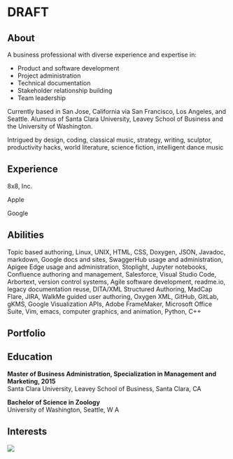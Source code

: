 # **DRAFT**
## **About**

A business professional with diverse experience and expertise in:

* Product and software development
* Project administration
* Technical documentation
* Stakeholder relationship building
* Team leadership


Currently based in San Jose, California via San Francisco, Los Angeles, and Seattle. Alumnus of Santa Clara University, Leavey School of Business and the University of Washington.


Intrigued by design, coding, classical music, strategy, writing, sculptor, productivity hacks, world literature, science fiction, intelligent dance music



## **Experience**

8x8, Inc.

Apple

Google



## **Abilities**

Topic based authoring, Linux, UNIX, HTML, CSS, Doxygen, JSON, Javadoc, markdown, Google docs and sites, SwaggerHub usage and administration, Apigee Edge usage and administration, Stoplight, Jupyter notebooks, Confluence authoring and management, Salesforce, Visual Studio Code, Arbortext, version control systems, Agile software development, readme.io, legacy documentation reuse, DITA/XML Structured Authoring, MadCap Flare, JIRA, WalkMe guided user authoring, Oxygen XML, GitHub, GitLab, gKMS, Google Visualization APIs, Adobe FrameMaker, Microsoft Office Suite, Vim, emacs, computer graphics, and animation, Python, C++

## **Portfolio**

## **Education**

**Master of Business Administration, Specialization in Management and Marketing, 2015**  
Santa Clara University, Leavey School of Business, Santa Clara, CA

**Bachelor of Science in Zoology**  
University of Washington, Seattle, W A


## **Interests**

![](.PNG)
    

